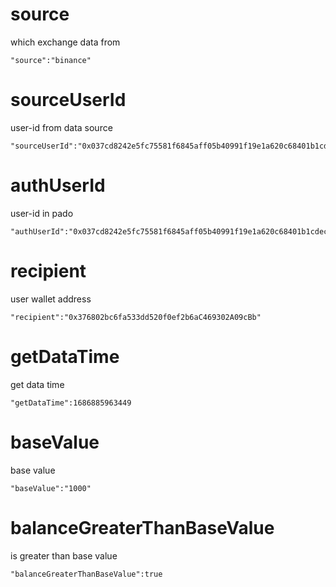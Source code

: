 # source
which exchange data from
```text
"source":"binance"
```

# sourceUserId
user-id from data source
```text
"sourceUserId":"0x037cd8242e5fc75581f6845aff05b40991f19e1a620c68401b1cdec44149e460"
```

# authUserId
user-id in pado
```text
"authUserId":"0x037cd8242e5fc75581f6845aff05b40991f19e1a620c68401b1cdec44149e460"
```

# recipient
user wallet address
```text
"recipient":"0x376802bc6fa533dd520f0ef2b6aC469302A09cBb"
```

# getDataTime

get data time
```text
"getDataTime":1686885963449
```

# baseValue

base value
```text
"baseValue":"1000"
```

# balanceGreaterThanBaseValue
is greater than base value
```text
"balanceGreaterThanBaseValue":true
```